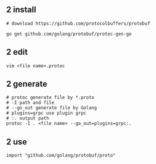 ## 2 install
```shell
# download https://github.com/protocolbuffers/protobuf

go get github.com/golang/protobuf/protoc-gen-go
```

## 2 edit
```shell
vim <file name>.protoc
```

## 2 generate
```shell
# protoc generate file by *.proto
# -I path and file
# --go_out generate file by Golang
# plugins=grpc use plugin grpc
# :. output path
protoc -I . <file name> --go_out=plugins=grpc:.
```

## 2 use
```shell
import "github.com/golang/protobuf/proto"
```

